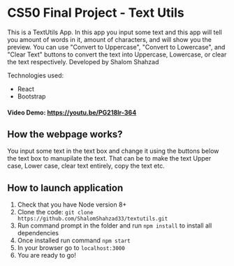 
# CS50 Final Project - Text Utils

This is a TextUtils App. In this app you input some text and this app will tell you amount of words in it, amount of characters, and will show you the preview. You can use "Convert to Uppercase", "Convert to Lowercase", and "Clear Text" buttons to convert the text into Uppercase, Lowercase, or clear the text respectively. Developed by Shalom Shahzad

Technologies used:

- React
- Bootstrap

#### Video Demo:  <https://youtu.be/PG218lr-364>

## How the webpage works?

You input some text in the text box and change it using the buttons below the text box to manupilate the text. That can be to make the text Upper case, Lower case, clear text entirely, copy the text etc.
## How to launch application

1. Check that you have Node version 8+
2. Clone the code: `git clone https://github.com/ShalomShahzad33/textutils.git`
3. Run command prompt in the folder and run `npm install` to install all dependencies
4. Once installed run command `npm start`
5. In your browser go to `localhost:3000`
6. You are ready to go!